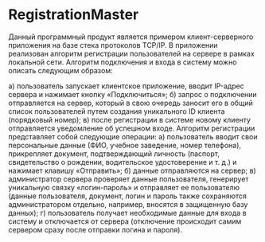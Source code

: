 # RegistrationMaster
Данный программный продукт является примером клиент-серверного приложения на базе стека протоколов TCP/IP.
В приложении реализован алгоритм регистрации пользователей на сервере в рамках локальной сети.
Алгоритм подключения и входа в систему можно описать следующим образом:

а) пользователь запускает клиентское приложение, вводит IP-адрес сервера и нажимает кнопку «Подключиться»;
б) запрос о подключении отправляется на сервер, который в свою очередь заносит его в общий список пользователей путем создания уникального ID клиента (порядковый номер);
в) после регистрации в системе новому клиенту отправляется уведомление об успешном входе.
Алгоритм регистрации представляет собой следующие операции:
а) пользователь вводит свои персональные данные (ФИО, учебное заведение, номер телефона), прикрепляет документ, подтверждающий личность (паспорт, свидетельство о рождении, водительское удостоверение и т. д.) и нажимает клавишу «Отправить»;
б) данные отправляются на сервер;
в) администратор сервера проверяет данные пользователя, генерирует уникальную связку «логин-пароль» и отправляет ее пользователю (данные пользователя, документ, логин и пароль также сохраняются администратором отдельно, например, вносятся в защищенную базу данных);
г) пользователь получает необходимые данные для входа в систему и отключается от сервера (отключение происходит самим сервером сразу после отправки логина и пароля).
